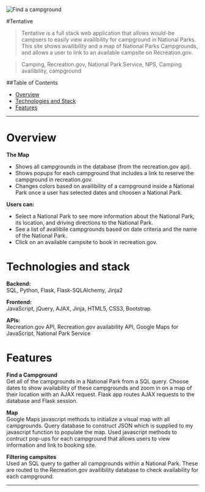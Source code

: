 

![Find a campground](static/img/tentative.gif)

#Tentative

> Tentative is a full stack web application that allows would-be campsers to easily view availibility for campground in National Parks.  This site shows availibility and a map of National Parks Campgrounds, and allows a user to link to an available campsite on Recreation.gov.


> Camping, Recreation.gov, National Park Service, NPS, Camping availibility, campground


##Table of Contents

- [Overview](#Overview)
- [Technologies and Stack](#Technologies-and-stack)
- [Features](#Features)


---

Overview
==========
**The Map**  
* Shows all campgrounds in the database (from the recreation.gov api).
* Shows popups for each campground that includes a link to reserve the campground in recreation.gov.
* Changes colors based on availibility of a campground inside a National Park once a user has selected dates and choosen a National Park. 

**Users can:** 
* Select a National Park to see more information about the National Park, its location, and driving directions to the National Park.
* See a list of availibile campgrounds based on date criteria and the name of the National Park. 
* Click on an available campsite to book in recreation.gov.

Technologies and stack
======================
**Backend:**  
SQL, Python, Flask, Flask-SQLAlchemy, Jinja2

**Frontend:**   
JavaScript, jQuery, AJAX, Jinja, HTML5, CSS3, Bootstrap.

**APIs:**   
Recreation.gov API, Recreation.gov availability API, Google Maps for JavaScript, National Park Service


Features
==========
**Find a Campground**  
 Get all of the campgrounds in a National Park from a SQL query. Choose dates to show availability of these campgrounds and zoom in on a map of their location with an AJAX request. Flask app routes AJAX requests to the database and Flask session. 
 
**Map**  
 Google Maps javascript methods to initialize a visual map with all campgrounds. Query database to construct JSON which is supplied to my javascript function to populate the map.
 Used javascript methods to contruct pop-ups for each campground that allows users to view information and link to booking site.

 
**Filtering campsites**  
 Used an SQL query to gather all campgrounds within a National Park.  These are routed to the Recreation.gov availibility database to check availability for each campground. 


---
